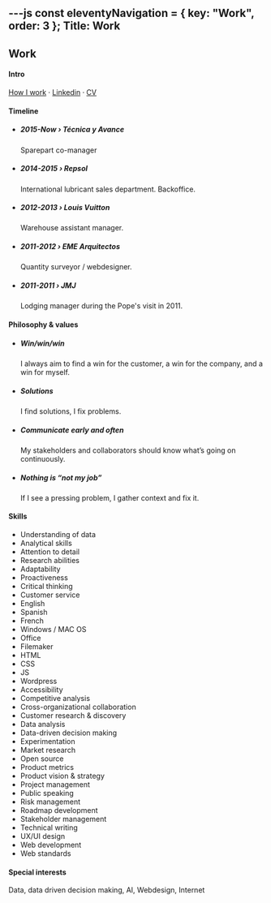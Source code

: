 ---js
const eleventyNavigation = {
	key: "Work",
	order: 3
};
Title: Work
---

## Work

<h4 id="intro"><span>Intro</span></h4>

<a href="https://www.carlosrodrigo.com/how-i-work/">How I work</a> · <a href="https://www.linkedin.com/in/crodrigoturner/">Linkedin</a> · <a href="/cv/">CV</a>

<h4 id="timeline">Timeline</h4>
<ul>
<li><h5>2015-Now › Técnica y Avance</h5>
<p>Sparepart co-manager</p></li>
	<li><h5>2014-2015 › Repsol</h5>
<p>International lubricant sales department. Backoffice.</p></li>
	<li><h5>2012-2013 › Louis Vuitton</h5>
<p>Warehouse assistant manager.</p></li>
	<li><h5>2011-2012 › EME Arquitectos</h5>
<p>Quantity surveyor / webdesigner.</p></li>
	<li><h5>2011-2011 › JMJ</h5>
<p>Lodging manager during the Pope's visit in 2011.</p>
</li>
</ul>

<h4 id="values">Philosophy & values</h4>
<ul>
	<li><h5>Win/win/win</h5>
<p>I always aim to find a win for the customer, a win for the company, and a win for myself.</p></li>
	<li><h5>Solutions</h5>
<p>I find solutions, I fix problems.</p>
</li>
	<li><h5>Communicate early and often</h5> My stakeholders and collaborators should know what’s going on continuously.</li>
	<li><h5>Nothing is “not my job”</h5> If I see a pressing problem, I gather context and fix it.</li>
</ul>

<h4 id="skills">Skills</h4>
<ul class="two">
<li>Understanding of data</li>
<li>Analytical skills </li>
<li>Attention to detail </li>
<li>Research abilities </li>
<li>Adaptability </li>
<li>Proactiveness </li>
<li>Critical thinking</li> 
<li>Customer service</li> 
<li>English </li>
<li>Spanish</li>
<li>French </li>
<li>Windows / MAC OS </li>
<li>Office </li>
<li>Filemaker </li>
<li>HTML</li> 
<li>CSS </li>
<li>JS </li>
<li>Wordpress</li>
<li>Accessibility</li>
<li>Competitive analysis</li>
<li>Cross-organizational collaboration</li>
<li>Customer research & discovery</li>
<li>Data analysis</li>
<li>Data-driven decision making</li>
<li>Experimentation</li>
<li>Market research</li>
<li>Open source</li>
<li>Product metrics</li>
<li>Product vision & strategy</li>
<li>Project management</li>
<li>Public speaking</li>
<li>Risk management</li>
<li>Roadmap development</li>
<li>Stakeholder management</li>
<li>Technical writing</li>
<li>UX/UI design</li>
<li>Web development</li>
<li>Web standards</li>
</ul>

<h4 id="interests">Special interests</h4>
Data, data driven decision making, AI, Webdesign, Internet






